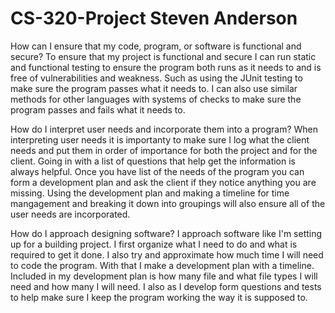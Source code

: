 # CS-320-Project Steven Anderson

How can I ensure that my code, program, or software is functional and secure?
  To ensure that my project is functional and secure I can run static and functional testing to ensure the program both runs as it needs to and is free of vulnerabilities and weakness. Such as using the JUnit testing to make sure the program passes what it needs to. I can also use similar methods for other languages with systems of checks to make sure the program passes and fails what it needs to. 
  
How do I interpret user needs and incorporate them into a program?
  When interpreting user needs it is importanty to make sure I log what the client needs and put them in order of importance for both the project and for the client. Going in with a list of questions that help get the information is always helpful. Once you have list of the needs of the program you can form a development plan and ask the client if they notice anything you are missing. Using the development plan and making a timeline for time mangagement and breaking it down into groupings will also ensure all of the user needs are incorporated. 
  
How do I approach designing software?
  I approach software like I'm setting up for a building project. I first organize what I need to do and what is required to get it done. I also try and approximate how much time I will need to code the program. With that I make a development plan with a timeline. Included in my development plan is how many file and what file types I will need and how many I will need. I also as I develop form questions and tests to help make sure I keep the program working the way it is supposed to.
